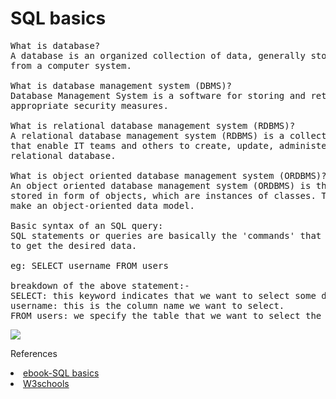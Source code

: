 <h1>SQL basics</h1>
    
<pre>
What is database? 
A database is an organized collection of data, generally stored and accessed electronically 
from a computer system.

What is database management system (DBMS)? 
Database Management System is a software for storing and retrievin data while considering 
appropriate security measures.

What is relational database management system (RDBMS)?
A relational database management system (RDBMS) is a collection of programs and capabilities 
that enable IT teams and others to create, update, administer and otherwise interact with a 
relational database.

What is object oriented database management system (ORDBMS)?
An object oriented database management system (ORDBMS) is the data model in which data is 
stored in form of objects, which are instances of classes. These classes and objects together
make an object-oriented data model. 

Basic syntax of an SQL query:
SQL statements or queries are basically the 'commands' that are run on a specific database
to get the desired data.

eg: SELECT username FROM users

breakdown of the above statement:-
SELECT: this keyword indicates that we want to select some data from the database
username: this is the column name we want to select.
FROM users: we specify the table that we want to select the data from using the FROM keyword.
</pre>

<img src="https://daks2k3a4ib2z.cloudfront.net/589e47d231ee752554896f1f/59322015595b4e56313a0409_Screen%20Shot%202017-06-02%20at%207.32.53%20PM.png"/>

References <br/>
<li><a href="https://github.com/bobbyiliev/introduction-to-sql">ebook-SQL basics</a></li>
<li><a href="https://www.w3schools.com/sql">W3schools</a></li>
